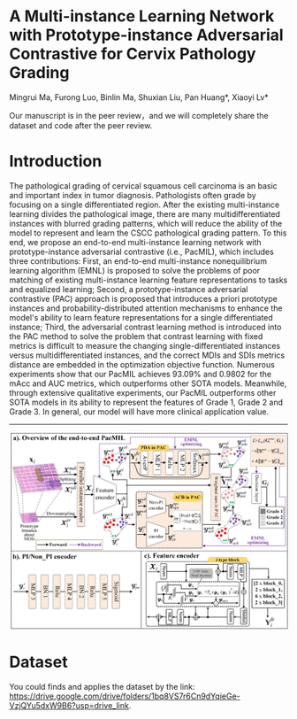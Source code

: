 # A Multi-instance Learning Network with Prototype-instance Adversarial Contrastive for Cervix Pathology Grading

Mingrui Ma, Furong Luo, Binlin Ma, Shuxian Liu, Pan Huang*, Xiaoyi Lv*

Our manuscript is in the peer review，and we will completely share the dataset and code after the peer review.

# Introduction
The pathological grading of cervical squamous cell carcinoma is an basic and important index in tumor diagnosis. Pathologists often grade by focusing on a single differentiated region. After the existing multi-instance learning divides the pathological image, there are many multidifferentiated instances with blurred grading patterns, which will reduce the ability of the model to represent and learn the CSCC pathological grading pattern. To this end, we propose an end-to-end multi-instance learning network with prototype-instance adversarial contrastive (i.e., PacMIL), which includes three contributions: First, an end-to-end multi-instance nonequilibrium learning algorithm (EMNL) is proposed to solve the problems of poor matching of existing multi-instance learning feature representations to tasks and equalized learning; Second, a prototype-instance adversarial contrastive (PAC) approach is proposed that introduces a priori prototype instances and probability-distributed attention mechanisms to enhance the model's ability to learn feature representations for a single differentiated instance; Third, the adversarial contrast learning method is introduced into the PAC method to solve the problem that contrast learning with fixed metrics is difficult to measure the changing single-differentiated instances versus multidifferentiated instances, and the correct MDIs and SDIs metrics distance are embedded in the optimization objective function. Numerous experiments show that our PacMIL achieves 93.09% and 0.9802 for the mAcc and AUC metrics, which outperforms other SOTA models. Meanwhile, through extensive qualitative experiments, our PacMIL outperforms other SOTA models in its ability to represent the features of Grade 1, Grade 2 and Grade 3. In general, our model will have more clinical application value. 

---
![image](https://github.com/Baron-Huang/PacMIL/blob/main/Image/Main_Frame_for_PacMIL.png)


# Dataset
You could finds and applies the dataset by the link: https://drive.google.com/drive/folders/1bq8VS7r6Cn9dYqieGe-VzjQYu5dxW9B6?usp=drive_link.

